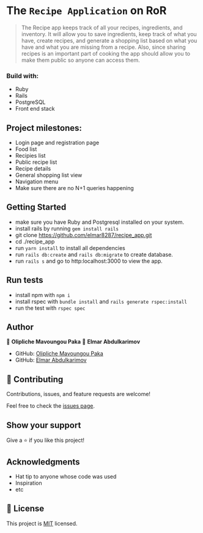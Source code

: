 # The `Recipe Application` on RoR

> The Recipe app keeps track of all your recipes, ingredients, and inventory. It will allow you to save ingredients, keep track of what you have, create recipes, and generate a shopping list based on what you have and what you are missing from a recipe. Also, since sharing recipes is an important part of cooking the app should allow you to make them public so anyone can access them.

### Build with:

- Ruby
- Rails
- PostgreSQL
- Front end stack

## Project milestones:

- Login page and registration page
- Food list
- Recipies list
- Public recipe list
- Recipe details
- General shopping list view
- Navigation menu
- Make sure there are no N+1 queries happening

## Getting Started

- make sure you have Ruby and Postgresql installed on your system.
- install rails by running `gem install rails`
- git clone https://github.com/elmar8287/recipe_app.git
- cd ./recipe_app
- run `yarn install` to install all dependencies
- run `rails db:create` and `rails db:migrate` to create database.
- run `rails s` and go to http:localhost:3000 to view the app.

## Run tests

- install npm with `npm i`
- install rspec with `bundle install` and `rails generate rspec:install`
- run the test with `rspec spec`

## Author

👤 **Olipliche Mavoungou Paka**
👤 **Elmar Abdulkarimov**

- GitHub: [Olipliche Mavoungou Paka](https://github.com/OLIPLICHE)
- GitHub: [Elmar Abdulkarimov](https://github.com/elmar8287)

## 🤝 Contributing

Contributions, issues, and feature requests are welcome!

Feel free to check the [issues page](../../issues/).

## Show your support

Give a ⭐️ if you like this project!

## Acknowledgments

- Hat tip to anyone whose code was used
- Inspiration
- etc

## 📝 License

This project is [MIT](./MIT.md) licensed.
